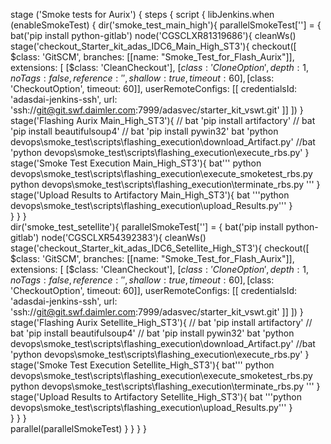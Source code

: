  stage ('Smoke tests for Aurix') {
            steps {
                script {
                    libJenkins.when (enableSmokeTest) {
                        dir('smoke_test_main_high'){
                            parallelSmokeTest[''] = {                        
                                bat('pip install python-gitlab')
                                node('CGSCLXR81319686'){
                                    cleanWs()
                                    stage('checkout_Starter_kit_adas_IDC6_Main_High_ST3'){
                                        checkout([
                                        $class: 'GitSCM',
                                        branches: [[name: "Smoke_Test_for_Flash_Aurix"]],
                                        extensions: [
                                        [$class: 'CleanCheckout'],
                                        [$class: 'CloneOption', depth: 1, noTags: false, reference: '', shallow: true, timeout: 60],
                                        [$class: 'CheckoutOption', timeout: 60]],
                                        userRemoteConfigs: [[
                                            credentialsId: 'adasdai-jenkins-ssh',
                                            url: 'ssh://git@git.swf.daimler.com:7999/adasvec/starter_kit_vswt.git'
                                        ]]
                                        ])
                                    }
                                    stage('Flashing Aurix Main_High_ST3'){
                                        // bat 'pip install artifactory'
                                        // bat 'pip install beautifulsoup4'
                                        // bat 'pip install pywin32'
                                        bat 'python devops\\smoke_test\\scripts\\flashing_execution\\download_Artifact.py'
                                        //bat 'python devops\\smoke_test\\scripts\\flashing_execution\\execute_rbs.py'
                                    }
                                    stage('Smoke Test Execution Main_High_ST3'){
                                        bat'''
                                        python devops\\smoke_test\\scripts\\flashing_execution\\execute_smoketest_rbs.py
                                        python devops\\smoke_test\\scripts\\flashing_execution\\terminate_rbs.py
                                        '''
                                    }
                                    stage('Upload Results to Artifactory Main_High_ST3'){
                                        bat '''python devops\\smoke_test\\scripts\\flashing_execution\\upload_Results.py'''
                                    }    
                                }
                            }
                        }       
                        dir('smoke_test_setellite'){
                            parallelSmokeTest[''] = {
                                bat('pip install python-gitlab')
                                node('CGSCLXR54392383'){
                                    cleanWs()
                                    stage('checkout_Starter_kit_adas_IDC6_Setellite_High_ST3'){
                                        checkout([
                                        $class: 'GitSCM',
                                        branches: [[name: "Smoke_Test_for_Flash_Aurix"]],
                                        extensions: [
                                        [$class: 'CleanCheckout'],
                                        [$class: 'CloneOption', depth: 1, noTags: false, reference: '', shallow: true, timeout: 60],
                                        [$class: 'CheckoutOption', timeout: 60]],
                                        userRemoteConfigs: [[
                                            credentialsId: 'adasdai-jenkins-ssh',
                                            url: 'ssh://git@git.swf.daimler.com:7999/adasvec/starter_kit_vswt.git'
                                        ]]
                                        ])
                                    }
                                    stage('Flashing Aurix Setellite_High_ST3'){
                                        // bat 'pip install artifactory'
                                        // bat 'pip install beautifulsoup4'
                                        // bat 'pip install pywin32'
                                        bat 'python devops\\smoke_test\\scripts\\flashing_execution\\download_Artifact.py'
                                        //bat 'python devops\\smoke_test\\scripts\\flashing_execution\\execute_rbs.py'
                                    }
                                    stage('Smoke Test Execution Setellite_High_ST3'){
                                        bat'''
                                        python devops\\smoke_test\\scripts\\flashing_execution\\execute_smoketest_rbs.py
                                        python devops\\smoke_test\\scripts\\flashing_execution\\terminate_rbs.py
                                        '''
                                    }
                                    stage('Upload Results to Artifactory Setellite_High_ST3'){
                                        bat '''python devops\\smoke_test\\scripts\\flashing_execution\\upload_Results.py'''
                                    }    
                                }
                            }
                        }       
                        parallel(parallelSmokeTest)
                    }
                }
            }
        }
